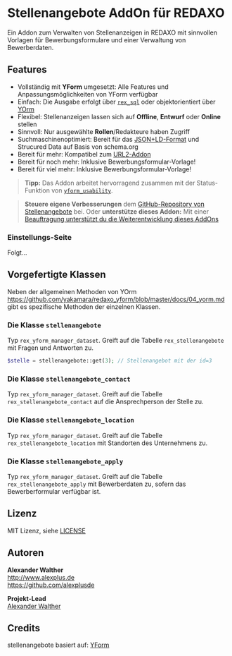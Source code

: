 # Stellenangebote AddOn für REDAXO

Ein Addon zum Verwalten von Stellenanzeigen in REDAXO mit sinnvollen Vorlagen für Bewerbungsformulare und einer Verwaltung von Bewerberdaten.

## Features

* Vollständig mit **YForm** umgesetzt: Alle Features und Anpassungsmöglichkeiten von YForm verfügbar
* Einfach: Die Ausgabe erfolgt über [`rex_sql`](https://redaxo.org/doku/master/datenbank-queries) oder objektorientiert über [YOrm](https://github.com/yakamara/redaxo_yform_docs/blob/master/de_de/yorm.md)
* Flexibel: Stellenanzeigen lassen sich auf **Offline**, **Entwurf** oder **Online** stellen
* Sinnvoll: Nur ausgewählte **Rollen**/Redakteure haben Zugriff
* Suchmaschinenoptimiert: Bereit für das [JSON+LD-Format](https://jsonld.com/question-and-answer/) und Strucured Data auf Basis von schema.org
* Bereit für mehr: Kompatibel zum [URL2-Addon](https://github.com/tbaddade/redaxo_url)
* Bereit für noch mehr: Inklusive Bewerbungsformular-Vorlage!
* Bereit für viel mehr: Inklusive Bewerbungsformular-Vorlage!

> **Tipp:** Das Addon arbeitet hervorragend zusammen mit der Status-Funktion von [`yform_usability`](https://github.com/FriendsOfREDAXO/yform_usability/).

> **Steuere eigene Verbesserungen** dem [GitHub-Repository von Stellenangebote](https://github.com/alexplusde/stellenangebote) bei. Oder **unterstütze dieses Addon:** Mit einer [Beauftragung unterstützt du die Weiterentwicklung dieses AddOns](https://github.com/sponsors/alexplusde)

### Einstellungs-Seite

Folgt...

## Vorgefertigte Klassen

Neben der allgemeinen Methoden von YOrm <https://github.com/yakamara/redaxo_yform/blob/master/docs/04_yorm.md> gibt es spezifische Methoden der einzelnen Klassen.

### Die Klasse `stellenangebote`

Typ `rex_yform_manager_dataset`. Greift auf die Tabelle `rex_stellenangebote` mit Fragen und Antworten zu.

```php
$stelle = stellenangebote::get(3); // Stellenangebot mit der id=3
```

### Die Klasse `stellenangebote_contact`

Typ `rex_yform_manager_dataset`. Greift auf die Tabelle `rex_stellenangebote_contact` auf die Ansprechperson der Stelle zu.

### Die Klasse `stellenangebote_location`

Typ `rex_yform_manager_dataset`. Greift auf die Tabelle `rex_stellenangebote_location` mit Standorten des Unternehmens zu.

### Die Klasse `stellenangebote_apply`

Typ `rex_yform_manager_dataset`. Greift auf die Tabelle `rex_stellenangebote_apply` mit Bewerberdaten zu, sofern das Bewerberformular verfügbar ist.

## Lizenz

MIT Lizenz, siehe [LICENSE](https://github.com/alexplusde/stellenangebote/blob/master/LICENSE)

## Autoren

**Alexander Walther**  
http://www.alexplus.de  
https://github.com/alexplusde  

**Projekt-Lead**  
[Alexander Walther](https://github.com/alexplusde)

## Credits

stellenangebote basiert auf: [YForm](https://github.com/yakamara/redaxo_yform)  
